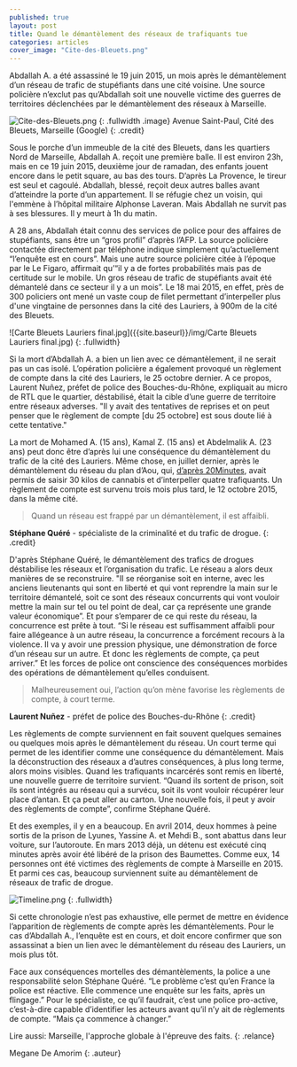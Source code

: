```yaml
---
published: true
layout: post
title: Quand le démantèlement des réseaux de trafiquants tue
categories: articles
cover_image: "Cite-des-Bleuets.png"
---
```



Abdallah A. a été assassiné le 19 juin 2015, un mois après le démantèlement d’un réseau de trafic de stupéfiants dans une cité voisine. Une source policière n’exclut pas qu’Abdallah soit une nouvelle victime des guerres de territoires déclenchées par le démantèlement des réseaux à Marseille.

![Cite-des-Bleuets.png]({{site.baseurl}}/img/Cite-des-Bleuets.png)
{: .fullwidth .image}
Avenue Saint-Paul, Cité des Bleuets, Marseille (Google)
{: .credit}

Sous le porche d’un immeuble de la cité des Bleuets, dans les quartiers Nord de Marseille, Abdallah A. reçoit une première balle. Il est environ 23h, mais en ce 19 juin 2015, deuxième jour de ramadan, des enfants jouent encore dans le petit square, au bas des tours. D’après La Provence, le tireur est seul et cagoulé. Abdallah, blessé, reçoit deux autres balles avant d’atteindre la porte d’un appartement. Il se réfugie chez un voisin, qui l'emmène à l’hôpital militaire Alphonse Laveran. Mais Abdallah ne survit pas à ses blessures. Il y meurt à 1h du matin.

A 28 ans, Abdallah était connu des services de police pour des affaires de stupéfiants, sans être un “gros profil” d’après l’AFP. La source policière contactée directement par téléphone indique simplement qu’actuellement “l’enquête est en cours”. Mais une autre source policière citée à l’époque par le Le Figaro, affirmait qu’“il y a de fortes probabilités mais pas de certitude sur le mobile. Un gros réseau de trafic de stupéfiants avait été démantelé dans ce secteur il y a un mois”. Le 18 mai 2015, en effet, près de 300 policiers ont mené un vaste coup de filet permettant d’interpeller plus d'une vingtaine de personnes dans la cité des Lauriers, à 900m de la cité des Bleuets. 

![Carte Bleuets Lauriers final.jpg]({{site.baseurl}}/img/Carte Bleuets Lauriers final.jpg)
{: .fullwidth}

Si la mort d’Abdallah A. a bien un lien avec ce démantèlement, il ne serait pas un cas isolé. L’opération policière a également provoqué un règlement de compte dans la cité des Lauriers, le 25 octobre dernier. A ce propos, Laurent Nuñez, préfet de police des Bouches-du-Rhône, expliquait au micro de RTL que le quartier, déstabilisé, était la cible d’une guerre de territoire entre réseaux adverses. "Il y avait des tentatives de reprises et on peut penser que le règlement de compte [du 25 octobre] est sous doute lié à cette tentative."

La mort de Mohamed A. (15 ans), Kamal Z. (15 ans) et Abdelmalik A. (23 ans) peut donc être d’après lui une conséquence du démantèlement du trafic de la cité des Lauriers.
Même chose, en juillet dernier, après le démantèlement du réseau du plan d’Aou, qui, [d’après 20Minutes](http://www.20minutes.fr/marseille/1647795-20150707-marseille-nouvelle-approche-lutter-contre-trafics-stups), avait permis de saisir 30 kilos de cannabis et d’interpeller quatre trafiquants. Un règlement de compte est survenu trois mois plus tard, le 12 octobre 2015, dans la même cité. 


> Quand un réseau est frappé par un démantèlement, il est affaibli.

**Stéphane Quéré** - spécialiste de la criminalité et du trafic de drogue.
{: .credit}

D'après Stéphane Quéré, le démantèlement des trafics de drogues déstabilise les réseaux et l’organisation du trafic. Le réseau a alors deux manières de se reconstruire. "Il se réorganise soit en interne, avec les anciens lieutenants qui sont en liberté et qui vont reprendre la main sur le territoire démantelé, soit ce sont des réseaux concurrents qui vont vouloir mettre la main sur tel ou tel point de deal, car ça représente une grande valeur économique”. Et pour s’emparer de ce qui reste du réseau, la concurrence est prête à tout. “Si le réseau est suffisamment affaibli pour faire allégeance à un autre réseau, la concurrence a forcément recours à la violence. Il va y avoir une pression physique, une démonstration de force d’un réseau sur un autre. Et donc les règlements de compte, ça peut arriver.”
Et les forces de police ont conscience des conséquences morbides des opérations de démantèlement qu’elles conduisent.


> Malheureusement oui, l’action qu’on mène favorise les règlements de compte, à court terme.

**Laurent Nuñez** - préfet de police des Bouches-du-Rhône
{: .credit}

Les règlements de compte surviennent en fait souvent quelques semaines ou quelques mois après le démantèlement du réseau. Un court terme qui permet de les identifier comme une conséquence du démantèlement. 
Mais la déconstruction des réseaux a d’autres conséquences, à plus long terme, alors moins visibles. Quand les trafiquants incarcérés sont remis en liberté, une nouvelle guerre de territoire survient.
“Quand ils sortent de prison, soit ils sont intégrés au réseau qui a survécu, soit ils vont vouloir récupérer leur place d’antan. Et ça peut aller au carton. Une nouvelle fois, il peut y avoir des règlements de compte”, confirme Stéphane Quéré.

Et des exemples, il y en a beaucoup. En avril 2014, deux hommes à peine sortis de la prison de Lyunes, Yassine A. et Mehdi B., sont abattus dans leur voiture, sur l’autoroute. En mars 2013 déjà, un détenu est exécuté cinq minutes après avoir été libéré de la prison des Baumettes. 
Comme eux, 14 personnes ont été victimes des règlements de compte à Marseille en 2015. Et parmi ces cas, beaucoup surviennent suite au démantèlement de réseaux de trafic de drogue.

![Timeline.png]({{site.baseurl}}/img/Timeline.png)
{: .fullwidth}

Si cette chronologie n’est pas exhaustive, elle permet de mettre en évidence l’apparition de règlements de compte après les démantèlements. Pour le cas d’Abdallah A., l’enquête est en cours, et doit encore confirmer que son assassinat a bien un lien avec le démantèlement du réseau des Lauriers, un mois plus tôt.

Face aux conséquences mortelles des démantèlements, la police a une responsabilité selon Stéphane Quéré. “Le problème c’est qu’en France la police est réactive. Elle commence une enquête sur les faits, après un flingage.” Pour le spécialiste, ce qu’il faudrait, c’est une police pro-active, c’est-à-dire capable d’identifier les acteurs avant qu’il n’y ait de règlements de compte. 
“Mais ça commence à changer.” 

Lire aussi: Marseille, l'approche globale à l'épreuve des faits.
{: .relance}

Megane De Amorim
{: .auteur}
